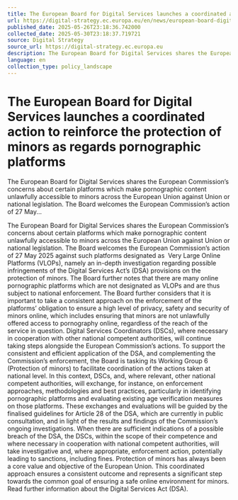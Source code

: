 ```yaml
---
title: The European Board for Digital Services launches a coordinated action to reinforce the protection of minors as regards pornographic platforms
url: https://digital-strategy.ec.europa.eu/en/news/european-board-digital-services-launches-coordinated-action-reinforce-protection-minors-regards
published_date: 2025-05-26T23:18:36.742000
collected_date: 2025-05-30T23:18:37.719721
source: Digital Strategy
source_url: https://digital-strategy.ec.europa.eu
description: The European Board for Digital Services shares the European Commission’s concerns about certain platforms which make pornographic content unlawfully accessible to minors across the European Union against Union or national legislation. The Board welcomes the European Commission’s action of 27 May...
language: en
collection_type: policy_landscape
---
```


# The European Board for Digital Services launches a coordinated action to reinforce the protection of minors as regards pornographic platforms

The European Board for Digital Services shares the European Commission’s concerns about certain platforms which make pornographic content unlawfully accessible to minors across the European Union against Union or national legislation. The Board welcomes the European Commission’s action of 27 May...

The European Board for Digital Services shares the European Commission’s concerns about certain platforms which make pornographic content unlawfully accessible to minors across the European Union against Union or national legislation. The Board welcomes the European Commission’s action of 27 May 2025 against such platforms designated as  Very Large Online Platforms (VLOPs), namely an in-depth investigation regarding possible infringements of the Digital Services Act’s (DSA) provisions on the protection of minors. 
 The Board further notes that there are many online pornographic platforms which are not designated as VLOPs and are thus subject to national enforcement. The Board further considers that it is important to take a consistent approach on the enforcement of the platforms’ obligation to ensure a high level of privacy, safety and security of minors online, which includes ensuring that minors are not unlawfully offered access to pornography online, regardless of the reach of the service in question. Digital Services Coordinators (DSCs), where necessary in cooperation with other national competent authorities, will continue taking steps alongside the European Commission’s actions. 
 To support the consistent and efficient application of the DSA, and complementing the Commission’s enforcement, the Board is tasking its Working Group 6 (Protection of minors) to facilitate coordination of the actions taken at national level. In this context, DSCs, and, where relevant, other national competent authorities, will exchange, for instance, on enforcement approaches, methodologies and best practices, particularly in identifying pornographic platforms and evaluating existing age verification measures on those platforms. These exchanges and evaluations will be guided by the finalised guidelines for Article 28 of the DSA, which are currently in public consultation, and in light of the results and findings of the Commission’s ongoing investigations. 
 When there are sufficient indications of a possible breach of the DSA, the DSCs, within the scope of their competence and where necessary in cooperation with national competent authorities, will take investigative and, where appropriate, enforcement action, potentially leading to sanctions, including fines. 
 Protection of minors has always been a core value and objective of the European Union. This coordinated approach ensures a consistent outcome and represents a significant step towards the common goal of ensuring a safe online environment for minors. 
 Read further information about the Digital Services Act (DSA).